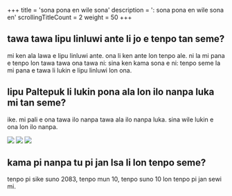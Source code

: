 +++
title               = 'sona pona en wile sona'
description         = ': sona pona en wile sona en'
scrollingTitleCount = 2
weight              = 50
+++

## tawa tawa lipu linluwi ante li jo e tenpo tan seme?

mi ken ala lawa e lipu linluwi ante. ona li ken ante lon tenpo ale. ni la mi
pana e tenpo lon tawa tawa ona tawa ni: sina ken kama sona e ni: tenpo seme la
mi pana e tawa li lukin e lipu linluwi lon ona.

## lipu Paltepuk li lukin pona ala lon ilo nanpa luka mi tan seme?

ike. mi pali e ona tawa ilo nanpa tawa ala ilo nanpa luka. sina wile lukin e
ona lon ilo nanpa.

![](/web-buttons/best-viewed-on-a-real-computer.webp)
![](/web-buttons/best-viewed-with-a-computer.gif)
![](/web-buttons/dont-be-a-phone-chump.webp)

## kama pi nanpa tu pi jan Isa li lon tenpo seme?

tenpo pi sike suno 2083, tenpo mun 10, tenpo suno 10 lon tenpo pi jan sewi mi.
